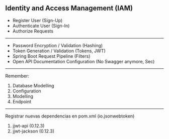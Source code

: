 ## Identity and Access Management (IAM)

- Register User (Sign-Up)
- Authenticate User (Sign-In)
- Authorize Requests

-----------

- Password Encryption / Validation (Hashing)
- Token Generation / Validation (Tokens, JWT)
- Spring Boot Request Pipeline (Filters)
- Open API Documentation Configuration (No Swagger anymore, Sec)



--------

Remember:
1. Database Modelling
2. Configuration
3. Modelling
4. Endpoint

---------

Registrar nuevas dependencias en pom.xml (io.jsonwebtoken)

1. jjwt-api (0.12.3)
2. jjwt-jackson (0.12.3)